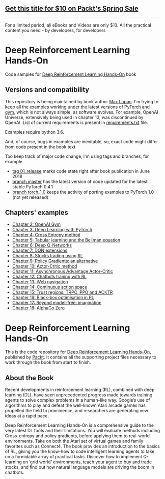 ## [Get this title for $10 on Packt's Spring Sale](https://www.packt.com/B09471?utm_source=github&utm_medium=packt-github-repo&utm_campaign=spring_10_dollar_2022)
-----
For a limited period, all eBooks and Videos are only $10. All the practical content you need \- by developers, for developers

# Deep Reinforcement Learning Hands-On

Code samples for [Deep Reinforcement Learning Hands-On](https://www.packtpub.com/big-data-and-business-intelligence/practical-deep-reinforcement-learning)
book

## Versions and compatibility

This repository is being maintained by book author [Max Lapan](https://github.com/Shmuma).
I'm trying to keep all the examples working under the latest versions of [PyTorch](https://pytorch.org/) 
and [gym](https://gym.openai.com/), which is not always simple, as software evolves. For example, OpenAI Universe, 
extensively being used in chapter 13, was discontinued by OpenAI. List of current requirements is present in 
[requirements.txt](requirements.txt) file.

Examples require python 3.6.

And, of course, bugs in examples are inevitable, so, exact code might differ from code present in the book text.

Too keep track of major code change, I'm using tags and branches, for example:
* [tag 01_release](https://github.com/PacktPublishing/Deep-Reinforcement-Learning-Hands-On/tree/01_release) marks code 
state right after book publication in June 2018
* [branch master](https://github.com/PacktPublishing/Deep-Reinforcement-Learning-Hands-On) has the latest 
version of code updated for the latest stable PyTorch 0.4.1
* [branch torch_1.0](not_created_yet) keeps the activity of porting examples to PyTorch 1.0 (not yet released)

## Chapters' examples

* [Chapter 2: OpenAI Gym](Chapter02)
* [Chapter 3: Deep Learning with PyTorch](Chapter03)
* [Chapter 4: Cross Entropy method](Chapter04)
* [Chapter 5: Tabular learning and the Bellman equation](Chapter05)
* [Chapter 6: Deep Q-Networks](Chapter06)
* [Chapter 7: DQN extensions](Chapter07)
* [Chapter 8: Stocks trading using RL](Chapter08)
* [Chapter 9: Policy Gradients: an alternative](Chapter09)
* [Chapter 10: Actor-Critic method](Chapter10)
* [Chapter 11: Asynchronous Advantage Actor-Critic](Chapter11)
* [Chapter 12: Chatbots traning with RL](Chapter12)
* [Chapter 13: Web navigation](Chapter13)
* [Chapter 14: Continuous action space](Chapter14)
* [Chapter 15: Trust regions: TRPO, PPO and ACKTR](Chapter15)
* [Chapter 16: Black-box optimisation in RL](Chapter16)
* [Chapter 17: Beyond model-free: imagination](Chapter17)
* [Chapter 18: AlphaGo Zero](Chapter18)


# Deep Reinforcement Learning Hands-On
This is the code repository for [Deep Reinforcement Learning Hands-On](https://www.packtpub.com/big-data-and-business-intelligence/deep-reinforcement-learning-hands?utm_source=github&utm_medium=repository&utm_campaign=9781788834247), published by [Packt](https://www.packtpub.com/?utm_source=github). It contains all the supporting project files necessary to work through the book from start to finish.
## About the Book
Recent developments in reinforcement learning (RL), combined with deep learning (DL), have seen unprecedented progress made towards training agents to solve complex problems in a human-like way. Google’s use of algorithms to play and defeat the well-known Atari arcade games has propelled the field to prominence, and researchers are generating new ideas at a rapid pace.

Deep Reinforcement Learning Hands-On is a comprehensive guide to the very latest DL tools and their limitations. You will evaluate methods including Cross-entropy and policy gradients, before applying them to real-world environments. Take on both the Atari set of virtual games and family favorites such as Connect4. The book provides an introduction to the basics of RL, giving you the know-how to code intelligent learning agents to take on a formidable array of practical tasks. Discover how to implement Q-learning on ‘grid world’ environments, teach your agent to buy and trade stocks, and find out how natural language models are driving the boom in chatbots.


